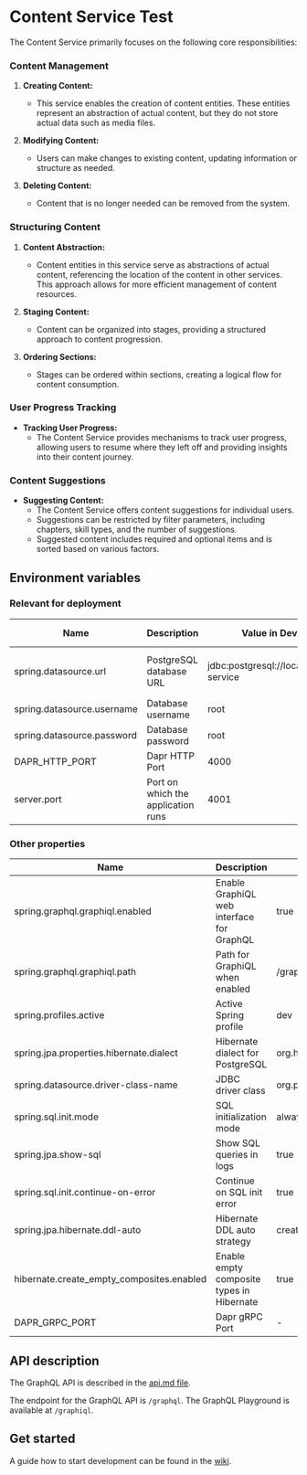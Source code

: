 # Content Service Test

The Content Service primarily focuses on the following core responsibilities:

### Content Management

1. **Creating Content:**
   - This service enables the creation of content entities. These entities represent an abstraction of actual content,
     but they do not store actual data such as media files.

2. **Modifying Content:**
   - Users can make changes to existing content, updating information or structure as needed.

3. **Deleting Content:**
   - Content that is no longer needed can be removed from the system.

### Structuring Content

1. **Content Abstraction:**
   - Content entities in this service serve as abstractions of actual content, referencing the location of the content
     in other services. This approach allows for more efficient management of content resources.

2. **Staging Content:**
   - Content can be organized into stages, providing a structured approach to content progression.

3. **Ordering Sections:**
   - Stages can be ordered within sections, creating a logical flow for content consumption.

### User Progress Tracking

- **Tracking User Progress:**
   - The Content Service provides mechanisms to track user progress, allowing users to resume where they left off and
     providing insights into their content journey.

### Content Suggestions

- **Suggesting Content:**
   - The Content Service offers content suggestions for individual users.
   - Suggestions can be restricted by filter parameters, including chapters, skill types, and the number of suggestions.
   - Suggested content includes required and optional items and is sorted based on various factors.

## Environment variables

### Relevant for deployment

| Name                       | Description                        | Value in Dev Environment                         | Value in Prod Environment                                            |
|----------------------------|------------------------------------|--------------------------------------------------|----------------------------------------------------------------------|
| spring.datasource.url      | PostgreSQL database URL            | jdbc:postgresql://localhost:4032/content-service | jdbc:postgresql://content-service-db-postgresql:5432/content-service |
| spring.datasource.username | Database username                  | root                                             | gits                                                                 |
| spring.datasource.password | Database password                  | root                                             | *secret*                                                             |
| DAPR_HTTP_PORT             | Dapr HTTP Port                     | 4000                                             | 3500                                                                 |
| server.port                | Port on which the application runs | 4001                                             | 4001                                                                 |

### Other properties
| Name                                      | Description                               | Value in Dev Environment                | Value in Prod Environment               |
|-------------------------------------------|-------------------------------------------|-----------------------------------------|-----------------------------------------|
| spring.graphql.graphiql.enabled           | Enable GraphiQL web interface for GraphQL | true                                    | true                                    |
| spring.graphql.graphiql.path              | Path for GraphiQL when enabled            | /graphiql                               | /graphiql                               |
| spring.profiles.active                    | Active Spring profile                     | dev                                     | prod                                    |
| spring.jpa.properties.hibernate.dialect   | Hibernate dialect for PostgreSQL          | org.hibernate.dialect.PostgreSQLDialect | org.hibernate.dialect.PostgreSQLDialect |
| spring.datasource.driver-class-name       | JDBC driver class                         | org.postgresql.Driver                   | org.postgresql.Driver                   |
| spring.sql.init.mode                      | SQL initialization mode                   | always                                  | always                                  |
| spring.jpa.show-sql                       | Show SQL queries in logs                  | true                                    | false                                   |
| spring.sql.init.continue-on-error         | Continue on SQL init error                | true                                    | true                                    |
| spring.jpa.hibernate.ddl-auto             | Hibernate DDL auto strategy               | create                                  | update                                  |
| hibernate.create_empty_composites.enabled | Enable empty composite types in Hibernate | true                                    | true                                    |
| DAPR_GRPC_PORT                            | Dapr gRPC Port                            | -                                       | 50001                                   |


## API description

The GraphQL API is described in the [api.md file](api.md).

The endpoint for the GraphQL API is `/graphql`. The GraphQL Playground is available at `/graphiql`.

## Get started

A guide how to start development can be
found in the [wiki](https://meitrex.readthedocs.io/en/latest/dev-manuals/backend/get-started.html).


